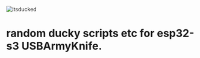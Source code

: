 
![itsducked](https://github.com/user-attachments/assets/516f1ef0-ec17-4fb8-9e84-648b604a40c2)

# random ducky scripts etc for esp32-s3 USBArmyKnife.
